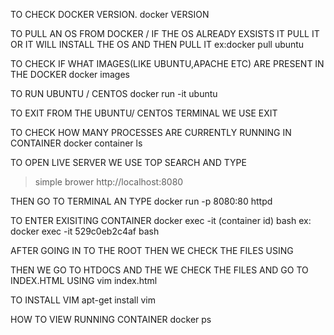 TO CHECK DOCKER VERSION.
docker VERSION

TO PULL AN OS FROM DOCKER / IF THE OS ALREADY EXSISTS IT PULL IT OR IT WILL INSTALL THE OS AND THEN PULL IT
ex:docker pull ubuntu

TO CHECK IF WHAT IMAGES(LIKE UBUNTU,APACHE ETC) ARE PRESENT IN THE DOCKER
docker images

TO RUN UBUNTU / CENTOS 
docker run -it ubuntu

TO EXIT FROM THE UBUNTU/ CENTOS TERMINAL WE USE
EXIT

TO CHECK HOW MANY PROCESSES ARE CURRENTLY RUNNING IN CONTAINER 
docker container ls

TO OPEN LIVE SERVER 
WE USE TOP SEARCH AND TYPE
>simple brower
http://localhost:8080

THEN GO TO TERMINAL AN TYPE
docker run -p 8080:80 httpd

TO ENTER EXISITING CONTAINER
docker exec -it (container id) bash
ex: docker exec -it 529c0eb2c4af bash

AFTER GOING IN TO THE ROOT THEN WE CHECK THE FILES USING


THEN WE GO TO HTDOCS
AND THE WE CHECK THE FILES AND 
GO TO INDEX.HTML USING
vim index.html 

TO INSTALL VIM 
apt-get install vim

HOW TO VIEW RUNNING CONTAINER
docker ps